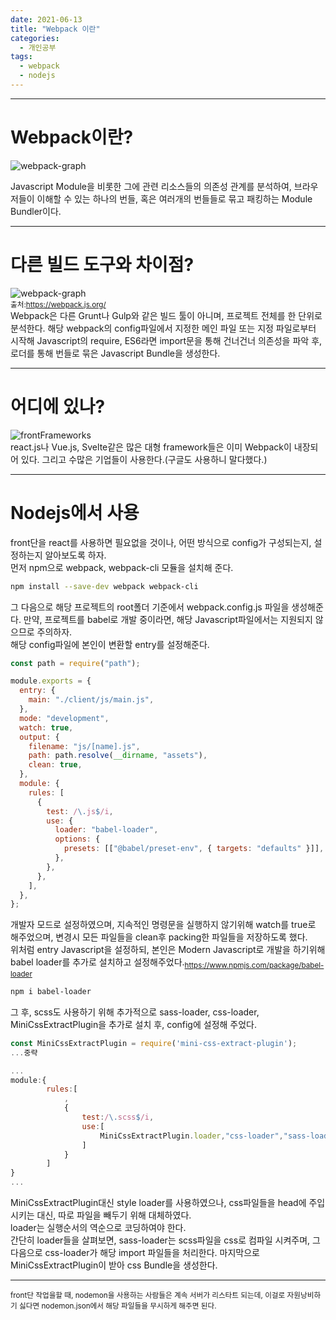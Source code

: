 ```yaml
---
date: 2021-06-13
title: "Webpack 이란"
categories:
  - 개인공부
tags:
  - webpack
  - nodejs
---
```


---

# Webpack이란?

![webpack-graph](https://rnrudxo2872.github.io/assets/images/webpack/webpack-logo.png)

Javascript Module을 비롯한 그에 관련 리소스들의 의존성 관계를 분석하여, 브라우저들이 이해할 수 있는 하나의 번들, 혹은 여러개의 번들들로 묶고 패킹하는 Module Bundler이다.

---

# 다른 빌드 도구와 차이점?

![webpack-graph](https://rnrudxo2872.github.io/assets/images/webpack/webpack-main.png)  
<sub>출처:https://webpack.js.org/</sub>  
 Webpack은 다른 Grunt나 Gulp와 같은 빌드 툴이 아니며, 프로젝트 전체를 한 단위로 분석한다. 해당 webpack의 config파일에서 지정한 메인 파일 또는 지정 파일로부터 시작해 Javascript의 require, ES6라면 import문을 통해 건너건너 의존성을 파악 후, 로더를 통해 번들로 묶은 Javascript Bundle을 생성한다.

---

# 어디에 있나?

![frontFrameworks](https://rnrudxo2872.github.io/assets/images/webpack/frameworks.png)  
react.js나 Vue.js, Svelte같은 많은 대형 framework들은 이미 Webpack이 내장되어 있다. 그리고 수많은 기업들이 사용한다.(구글도 사용하니 말다했다.)

---

# Nodejs에서 사용

front단을 react를 사용하면 필요없을 것이나, 어떤 방식으로 config가 구성되는지, 설정하는지 알아보도록 하자.  
먼저 npm으로 webpack, webpack-cli 모듈을 설치해 준다.

```bash
npm install --save-dev webpack webpack-cli
```

그 다음으로 해당 프로젝트의 root폴더 기준에서 webpack.config.js 파일을 생성해준다. 만약, 프로젝트를 babel로 개발 중이라면, 해당 Javascript파일에서는 지원되지 않으므로 주의하자.  
해당 config파일에 본인이 변환할 entry를 설정해준다.

```javascript
const path = require("path");

module.exports = {
  entry: {
    main: "./client/js/main.js",
  },
  mode: "development",
  watch: true,
  output: {
    filename: "js/[name].js",
    path: path.resolve(__dirname, "assets"),
    clean: true,
  },
  module: {
    rules: [
      {
        test: /\.js$/i,
        use: {
          loader: "babel-loader",
          options: {
            presets: [["@babel/preset-env", { targets: "defaults" }]],
          },
        },
      },
    ],
  },
};
```

개발자 모드로 설정하였으며, 지속적인 명령문을 실행하지 않기위해 watch를 true로 해주었으며, 변경시 모든 파일들을 clean후 packing한 파일들을 저장하도록 했다.  
위처럼 entry Javascript을 설정하되, 본인은 Modern Javascript로 개발을 하기위해 babel loader를 추가로 설치하고 설정해주었다.<sub>https://www.npmjs.com/package/babel-loader</sub>

```bash
npm i babel-loader
```

그 후, scss도 사용하기 위해 추가적으로 sass-loader, css-loader, MiniCssExtractPlugin을
추가로 설치 후, config에 설정해 주었다.

```javascript
const MiniCssExtractPlugin = require('mini-css-extract-plugin');
...중략

...
module:{
        rules:[
            ,
            {
                test:/\.scss$/i,
                use:[
                    MiniCssExtractPlugin.loader,"css-loader","sass-loader"
                ]
            }
        ]
}
...
```

MiniCssExtractPlugin대신 style loader를 사용하였으나, css파일들을 head에 주입시키는 대신, 따로 파일을 빼두기 위해 대체하였다.  
loader는 실행순서의 역순으로 코딩하여야 한다.  
간단히 loader들을 살펴보면, sass-loader는 scss파일을 css로 컴파일 시켜주며, 그 다음으로 css-loader가 해당 import 파일들을 처리한다. 마지막으로 MiniCssExtractPlugin이 받아 css Bundle을 생성한다.

---

<sub>front단 작업을할 때, nodemon을 사용하는 사람들은 계속 서버가 리스타트 되는데, 이걸로 자원낭비하기 싫다면 nodemon.json에서 해당 파일들을 무시하게 해주면 된다.</sub>
